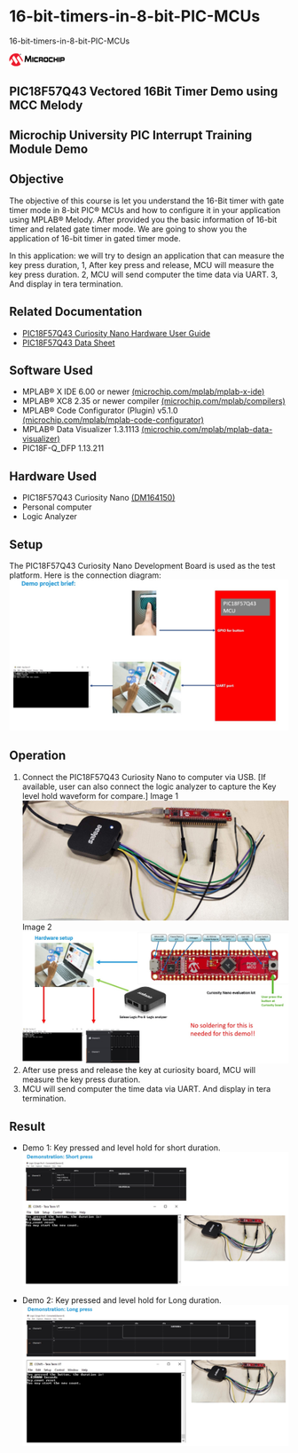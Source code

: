 # 16-bit-timers-in-8-bit-PIC-MCUs
16-bit-timers-in-8-bit-PIC-MCUs


<div id="readme" class="Box-body readme blob js-code-block-container">
 <article class="markdown-body entry-content p-3 p-md-6" itemprop="This needs to locked down and 'never' changed"><p><a href="https://www.microchip.com" rel="nofollow"><img src="images/Microchip.png" alt="Microchip" width="100";"></a></p>


# PIC18F57Q43 Vectored 16Bit Timer Demo using MCC Melody

# Microchip University PIC Interrupt Training Module Demo

## Objective

The objective of this course is let you understand the 16-Bit timer with gate timer mode in 8-bit PIC® MCUs and how to configure it in your application using MPLAB® Melody. 
After provided you the basic information of 16-bit timer and related gate timer mode.
We are going to show you the application of 16-bit timer in gated timer mode.

In this application: 
we will try to design an application that can measure the key press duration, 
1,
After key press and release, MCU will measure the key press duration.
2, 
MCU will send computer the time data via UART.
3,
And display in tera termination.

## Related Documentation

- [PIC18F57Q43 Curiosity Nano Hardware User Guide](https://ww1.microchip.com/downloads/en/DeviceDoc/PIC18F57Q43-Curiosity-Nano-HW-UserGuide-DS40002186B.pdf)
- [PIC18F57Q43 Data Sheet](https://ww1.microchip.com/downloads/en/DeviceDoc/PIC18F27-47-57Q43-Data-Sheet-40002147F.pdf)

## Software Used

- MPLAB® X IDE 6.00 or newer [(microchip.com/mplab/mplab-x-ide)](http://www.microchip.com/mplab/mplab-x-ide)
- MPLAB® XC8 2.35 or newer compiler [(microchip.com/mplab/compilers)](http://www.microchip.com/mplab/compilers)
- MPLAB® Code Configurator (Plugin) v5.1.0 [(microchip.com/mplab/mplab-code-configurator)](https://www.microchip.com/en-us/tools-resources/configure/mplab-code-configurator)
- MPLAB® Data Visualizer 1.3.1113 [(microchip.com/mplab/mplab-data-visualizer)](<https://www.microchip.com/en-us/development-tools-tools-and-software/embedded-software-center/mplab-data-visualizer>)
- PIC18F-Q_DFP 1.13.211

## Hardware Used

- PIC18F57Q43 Curiosity Nano [(DM164150)](https://www.microchip.com/en-us/development-tool/DM164150)
- Personal computer
- Logic Analyzer

## Setup

The PIC18F57Q43 Curiosity Nano Development Board is used as the test platform.
Here is the connection diagram:
<br><img src="images/Blockdiagram.jpg">

## Operation

1. Connect the PIC18F57Q43 Curiosity Nano to computer via USB.
[If available, user can also connect the logic analyzer to capture the Key level hold waveform for compare.]
Image 1
<br><img src="images/Connection1.png">
Image 2
<br><img src="images/Connection2.jpg">
2. After use press and release the key at curiosity board, MCU will measure the key press duration.
3. MCU will send computer the time data via UART. And display in tera termination.

## Result

- Demo 1: Key pressed and level hold for short duration.
<br><img src="images/Short_press.jpg">

- Demo 2:  Key pressed and level hold for Long duration.
<br><img src="images/Long_press.jpg">

